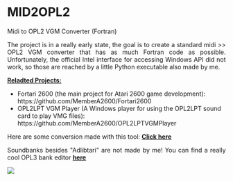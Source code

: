 # MID2OPL2
Midi to OPL2 VGM Converter (Fortran)

<p align = "justify">The project is in a really early state, the goal is to create a standard midi >> OPL2 VGM converter that has as much Fortran code as possible. Unfortunately, the official Intel interface for accessing Windows API did not work, so those are reached by a little Python executable also made by me.</p>

<B><U>Reladted Projects:</U></B>
<UL> 
  <LI>Fortari 2600 (the main project for Atari 2600 game development): https://github.com/MemberA2600/Fortari2600</LI>
  <LI>OPL2LPT VGM Player (A Windows player for using the OPL2LPT sound card to play VMG files): https://github.com/MemberA2600/OPL2LPTVGMPlayer</LI>
</UL>

Here are some conversion made with this tool: 
<b><a href="https://youtube.com/playlist?list=PLRiYYfr6zccx_YlmFaOYpOitg6AWhjBQH&si=7DNugwhHKsy1vTwk">Click here</a></b>

<p align = "justify">Soundbanks besides "Adlibtari" are not made by me! You can find a really cool OPL3 bank editor <b><a href="[https://youtube.com/playlist?list=PLRiYYfr6zccx_YlmFaOYpOitg6AWhjBQH&si=7DNugwhHKsy1vTwk](https://github.com/Wohlstand/OPL3BankEditor/)https://github.com/Wohlstand/OPL3BankEditor/">here</a></b></p>

<img src = "https://github.com/MemberA2600/MID2OPL2/assets/70763810/c6805905-60d6-4cce-8c84-4d851cd30602">


